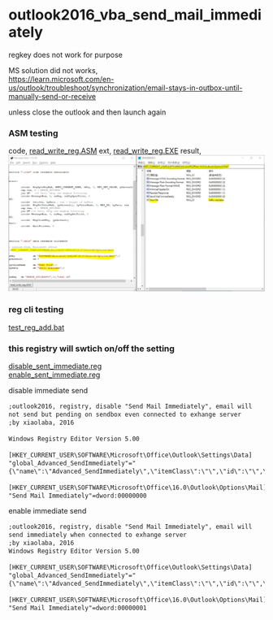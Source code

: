 # outlook2016_vba_send_mail_immediately
regkey does not work for purpose

MS solution did not works,  
https://learn.microsoft.com/en-us/outlook/troubleshoot/synchronization/email-stays-in-outbox-until-manually-send-or-receive

unless close the outlook and then launch again

### ASM testing
code, [read_write_reg.ASM](read_write_reg.ASM) 
ext, [read_write_reg.EXE](read_write_reg.EXE) 
result,
![test.JPG](test.JPG)

### reg cli testing  
[test_reg_add.bat](test_reg_add.bat)  



### this registry will swtich on/off the setting
[disable_sent_immediate.reg](disable_sent_immediate.reg)  
[enable_sent_immediate.reg](enable_sent_immediate.reg)  


disable immediate send
```
;outlook2016, registry, disable "Send Mail Immediately", email will not send but pending on sendbox even connected to exhange server
;by xiaolaba, 2016

Windows Registry Editor Version 5.00

[HKEY_CURRENT_USER\SOFTWARE\Microsoft\Office\Outlook\Settings\Data]
"global_Advanced_SendImmediately"="{\"name\":\"Advanced_SendImmediately\",\"itemClass\":\"\",\"id\":\"\",\"scope\":\"global\",\"parentSetting\":\"\",\"secondaryKey\":\"\",\"status\":\"PENDINGSYNC\",\"type\":\"Bool\",\"timestamp\":0,\"metadata\":\"\",\"value\":\"false\",\"isFirstSync\":\"false\",\"source\":\"UserOverride\"}"

[HKEY_CURRENT_USER\SOFTWARE\Microsoft\Office\16.0\Outlook\Options\Mail]
"Send Mail Immediately"=dword:00000000
```

enable immediate send
```
;outlook2016, registry, disable "Send Mail Immediately", email will send immediately when connected to exhange server
;by xiaolaba, 2016
Windows Registry Editor Version 5.00

[HKEY_CURRENT_USER\SOFTWARE\Microsoft\Office\Outlook\Settings\Data]
"global_Advanced_SendImmediately"="{\"name\":\"Advanced_SendImmediately\",\"itemClass\":\"\",\"id\":\"\",\"scope\":\"global\",\"parentSetting\":\"\",\"secondaryKey\":\"\",\"status\":\"PENDINGSYNC\",\"type\":\"Bool\",\"timestamp\":0,\"metadata\":\"\",\"value\":\"true\",\"isFirstSync\":\"false\",\"source\":\"UserOverride\"}"

[HKEY_CURRENT_USER\SOFTWARE\Microsoft\Office\16.0\Outlook\Options\Mail]
"Send Mail Immediately"=dword:00000001
```
